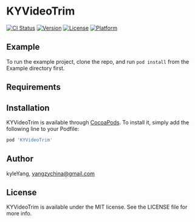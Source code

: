 # KYVideoTrim

[![CI Status](http://img.shields.io/travis/kyleYang/KYVideoTrim.svg?style=flat)](https://travis-ci.org/kyleYang/KYVideoTrim)
[![Version](https://img.shields.io/cocoapods/v/KYVideoTrim.svg?style=flat)](http://cocoapods.org/pods/KYVideoTrim)
[![License](https://img.shields.io/cocoapods/l/KYVideoTrim.svg?style=flat)](http://cocoapods.org/pods/KYVideoTrim)
[![Platform](https://img.shields.io/cocoapods/p/KYVideoTrim.svg?style=flat)](http://cocoapods.org/pods/KYVideoTrim)

## Example

To run the example project, clone the repo, and run `pod install` from the Example directory first.

## Requirements

## Installation

KYVideoTrim is available through [CocoaPods](http://cocoapods.org). To install
it, simply add the following line to your Podfile:

```ruby
pod 'KYVideoTrim'
```

## Author

kyleYang, yangzychina@gmail.com

## License

KYVideoTrim is available under the MIT license. See the LICENSE file for more info.
